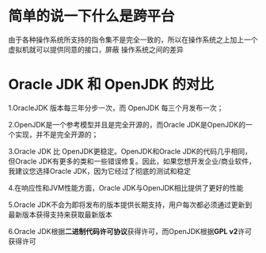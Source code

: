 # 简单的说一下什么是跨平台
由于各种操作系统所支持的指令集不是完全一致的，所以在操作系统之上加上一个虚拟机就可以提供同意的接口，屏蔽
操作系统之间的差异

# Oracle JDK 和 OpenJDK 的对比
1.OracleJDK 版本每三年分步一次，而 OpenJDK 每三个月发布一次；<br>

2.OpenJDK是一个参考模型并且是完全开源的，而Oracle
JDK是OpenJDK的一个实现，并不是完全开源的；<br> 

3.Oracle JDK 比
OpenJDK更稳定。OpenJDK和Oracle JDK的代码几乎相同，但Oracle
JDK有更多的类和一些错误修复。因此，如果您想开发企业/商业软件，我建议您选择Oracle
JDK，因为它经过了彻底的测试和稳定<br>

4.在响应性和JVM性能方面，Oracle JDK与OpenJDK相比提供了更好的性能<br>

5.Oracle JDK不会为即将发布的版本提供长期支持，用户每次都必须通过更新到最新版本获得支持来获取最新版本<br>

6.Oracle JDK根据**二进制代码许可协议**获得许可，而OpenJDK根据**GPL
v2**许可获得许可<br>